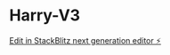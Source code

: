 # Harry-V3

[Edit in StackBlitz next generation editor ⚡️](https://stackblitz.com/~/github.com/desseync/Harry-V3)